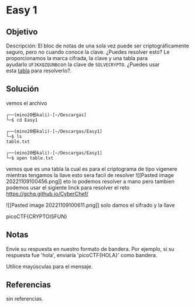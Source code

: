# Easy 1

## Objetivo 
Descripción:
El bloc de notas de una sola vez puede ser criptográficamente seguro, pero no cuando conoce la clave. ¿Puedes resolver esto? Le proporcionamos la marca cifrada, la clave y una tabla para ayudarlo `UFJKXQZQUNB`con la clave de `SOLVECRYPTO`. ¿Puedes usar esta [tabla](https://jupiter.challenges.picoctf.org/static/1fd21547c154c678d2dab145c29f1d79/table.txt) para resolverlo?.

## Solución
vemos el archivo
``` shell
┌──(mino20㉿kali)-[~/Descargas]
└─$ cd Easy1            
                                                                                               
┌──(mino20㉿kali)-[~/Descargas/Easy1]
└─$ ls
table.txt
                                                                                               
┌──(mino20㉿kali)-[~/Descargas/Easy1]
└─$ open table.txt
```
vemos que es una tabla la cual es para el criptograma de tipo vigenere
mientras tengamos la llave esto sera facil de resolver
![[Pasted image 20221109100456.png]]
eto lo podemos resolver a mano pero tambien podemos usar el sigiente linck para resolver el reto
https://gchq.github.io/CyberChef/

![[Pasted image 20221109100611.png]]
solo damos el sifrado y la llave

picoCTF{CRYPTOISFUN}

## Notas
Envíe su respuesta en nuestro formato de bandera. Por ejemplo, si su respuesta fue 'hola', enviaría 'picoCTF{HOLA}' como bandera.

Utilice mayúsculas para el mensaje.

## Referencias
sin referencias.